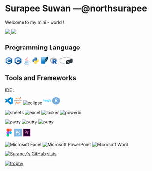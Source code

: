 # Surapee Suwan —@northsurapee
Welcome to my mini - world !

<a href="https://www.facebook.com/SleepingNot/">
  <img src="https://img.shields.io/badge/Facebook-%231877F2.svg?style=for-the-badge&logo=Facebook&logoColor=white">
</a>
<a href="https://www.linkedin.com/in/surapee-suwan-3909791a3/">
  <img src="https://img.shields.io/badge/linkedin-%230077B5.svg?style=for-the-badge&logo=linkedin&logoColor=white">
</a>

## Programming Language
<p>
<img src="https://raw.githubusercontent.com/devicons/devicon/master/icons/c/c-original.svg" alt="c" width="25" height="25"/>
<img src="https://raw.githubusercontent.com/devicons/devicon/master/icons/cplusplus/cplusplus-original.svg" alt="cpp" width="25" height="25"/>
<img src="https://raw.githubusercontent.com/devicons/devicon/master/icons/java/java-original.svg" alt="java" width="25" height="25"/>
<img src="https://raw.githubusercontent.com/devicons/devicon/master/icons/python/python-original.svg" alt="python" width="25" height="25"/>
<img src="https://github.com/devicons/devicon/blob/master/icons/sqlite/sqlite-original.svg" alt="sqlite" width="25" height="25"/>
<img src="https://github.com/devicons/devicon/blob/master/icons/r/r-original.svg" alt="r" width="25" height="25"/>
<img src="https://github.com/devicons/devicon/blob/master/icons/bash/bash-original.svg" alt="bash" width="50" height="25"/>
</p>

## Tools and Frameworks
IDE : 
<p>
<img src="https://raw.githubusercontent.com/devicons/devicon/master/icons/vscode/vscode-original.svg" alt="vscode" width="25" height="25"/>
<img src="https://raw.githubusercontent.com/devicons/devicon/master/icons/jupyter/jupyter-original-wordmark.svg" alt="jupyter" width="25" height="25"/>
<img src="https://img.shields.io/badge/Eclipse-FE7A16.svg?style=for-the-badge&logo=Eclipse&logoColor=white" alt="eclipse" height="25"/>
<img src="https://github.com/devicons/devicon/blob/master/icons/kaggle/kaggle-original-wordmark.svg" alt="kaggle" height="25"/>
<img src="https://github.com/devicons/devicon/blob/master/icons/rstudio/rstudio-original.svg" alt="rstudio" height="25"/>
</p>
<p>
<img src="https://www.svgrepo.com/show/223056/sheets-sheet.svg" alt="sheets" width="25" height="25"/>
<img src="https://www.svgrepo.com/show/373589/excel.svg" alt="excel" width="25" height="25"/>
<img src="https://www.svgrepo.com/show/354012/looker-icon.svg" alt="looker" width="25" height="25"/>
<img src="https://github.com/microsoft/PowerBI-Icons/blob/main/SVG/Power-BI.svg" alt="powerbi" width="25" height="25"/>
</p>
<p>
<img src="" alt="putty" width="25" height="25"/>
<img src="" alt="putty" width="25" height="25"/>
<img src="" alt="putty" width="25" height="25"/>
</p>
<p>
<img src="https://raw.githubusercontent.com/devicons/devicon/master/icons/figma/figma-original.svg" alt="figma" width="25" height="25"/>
<img src="https://raw.githubusercontent.com/devicons/devicon/master/icons/photoshop/photoshop-plain.svg" alt="photoshop" width="25" height="25"/>
<img src="https://raw.githubusercontent.com/devicons/devicon/master/icons/premierepro/premierepro-original.svg" alt="premiere pro" width="25" height="25"/>
</p>

![Microsoft Excel](https://img.shields.io/badge/Microsoft_Excel-217346?style=for-the-badge&logo=microsoft-excel&logoColor=white)
![Microsoft PowerPoint](https://img.shields.io/badge/Microsoft_PowerPoint-B7472A?style=for-the-badge&logo=microsoft-powerpoint&logoColor=white)
![Microsoft Word](https://img.shields.io/badge/Microsoft_Word-2B579A?style=for-the-badge&logo=microsoft-word&logoColor=white)

[![Surapee's GitHub stats](https://github-readme-stats.vercel.app/api?username=northsurapee&show_icons=true&theme=dracula)](https://github.com/anuraghazra/github-readme-stats)

[![trophy](https://github-profile-trophy.vercel.app/?username=northsurapee&theme=chalk&margin-w=5&margin-h=5&column=-1&rank=SECRET,SSS,SS,S,AAA,AA,A,B,C)](https://github.com/ryo-ma/github-profile-trophy)
